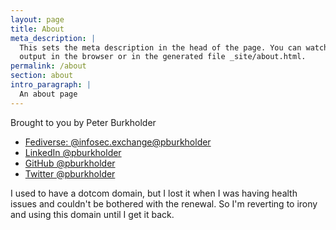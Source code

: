 ```yaml
---
layout: page
title: About
meta_description: |
  This sets the meta description in the head of the page. You can watch the 
  output in the browser or in the generated file _site/about.html.
permalink: /about
section: about
intro_paragraph: |
  An about page
---
```


Brought to you by Peter Burkholder

* <a href="https://infosec.exchange/@pburkholder" rel="me">Fediverse: @infosec.exchange@pburkholder</a>
* [LinkedIn @pburkholder](https://linkedin.com/in/pburkholder)
* [GitHub @pburkholder](https://github.com/pburkholder)
* [Twitter @pburkholder](https://twitter.com/pburkholder)

I used to have a dotcom domain, but I lost it when I was having health issues and couldn't be bothered with the renewal. So I'm reverting to irony and using this domain until I get it back.
